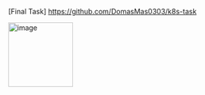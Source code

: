 [Final Task] https://github.com/DomasMas0303/k8s-task

<img width="130" alt="image" src="https://github.com/user-attachments/assets/2eb623b2-8ec2-456e-917d-beadb37e7ba0">
